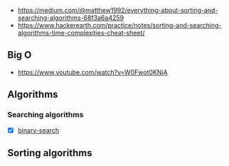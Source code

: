 
- https://medium.com/@matthew1992/everything-about-sorting-and-searching-algorithms-68f3a6a4259
- https://www.hackerearth.com/practice/notes/sorting-and-searching-algorithms-time-complexities-cheat-sheet/

## Big O
- https://www.youtube.com/watch?v=W0Fwot0KNjA

## Algorithms
### Searching algorithms
- [x] [binary-search](/src/main/java/leetcode/algorithms/searching/binary_search/README.md)

## Sorting algorithms
